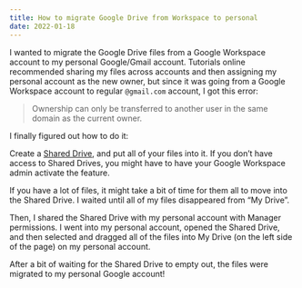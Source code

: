```yaml
---
title: How to migrate Google Drive from Workspace to personal
date: 2022-01-18
---
```


I wanted to migrate the Google Drive files from a Google Workspace account to my personal Google/Gmail account. Tutorials online recommended sharing my files across accounts and then assigning my personal account as the new owner, but since it was going from a Google Workspace account to regular `@gmail.com` account, I got this error:

> Ownership can only be transferred to another user in the same domain as the current owner.

I finally figured out how to do it:

Create a [Shared Drive](https://support.google.com/a/answer/7212025?hl=en), and put all of your files into it. If you don’t have access to Shared Drives, you might have to have your Google Workspace admin activate the feature.

If you have a lot of files, it might take a bit of time for them all to move into the Shared Drive. I waited until all of my files disappeared from “My Drive”.

Then, I shared the Shared Drive with my personal account with Manager permissions. I went into my personal account, opened the Shared Drive, and then selected and dragged all of the files into My Drive (on the left side of the page) on my personal account.

After a bit of waiting for the Shared Drive to empty out, the files were migrated to my personal Google account!
